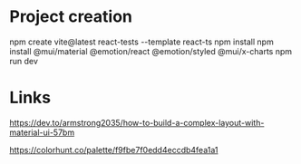 # Project creation

npm create vite@latest react-tests --template react-ts
npm install
npm install @mui/material @emotion/react @emotion/styled @mui/x-charts
npm run dev

# Links

https://dev.to/armstrong2035/how-to-build-a-complex-layout-with-material-ui-57bm

https://colorhunt.co/palette/f9fbe7f0edd4eccdb4fea1a1


